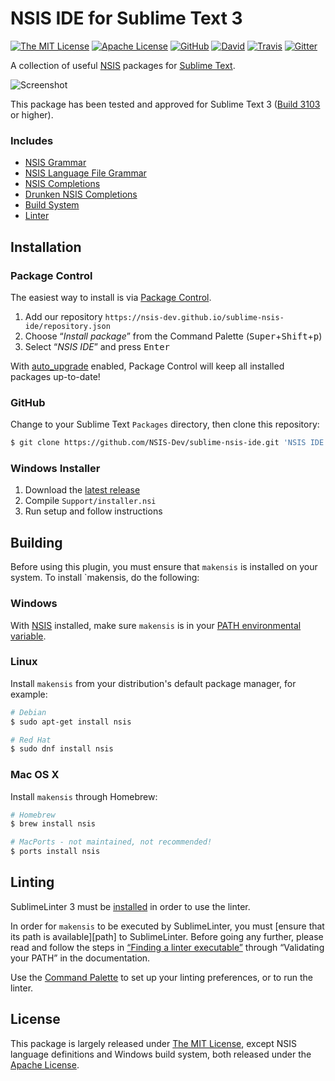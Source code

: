 # NSIS IDE for Sublime Text 3

[![The MIT License](https://img.shields.io/badge/license-MIT-orange.svg?style=flat-square)](http://opensource.org/licenses/MIT)
[![Apache License](https://img.shields.io/badge/license-Apache-orange.svg?style=flat-square)](https://www.apache.org/licenses/LICENSE-2.0)
[![GitHub](https://img.shields.io/github/release/NSIS-Dev/sublime-nsis-ide.svg?style=flat-square)](https://github.com/NSIS-Dev/sublime-nsis-ide/releases)
[![David](https://img.shields.io/david/dev/NSIS-Dev/sublime-nsis-ide.svg?style=flat-square)](https://david-dm.org/NSIS-Dev/sublime-nsis-ide#info=devDependencies)
[![Travis](https://img.shields.io/travis/NSIS-Dev/sublime-nsis-ide.svg?style=flat-square)](https://travis-ci.org/NSIS-Dev/sublime-nsis-ide)
[![Gitter](https://img.shields.io/badge/chat-Gitter-ff69b4.svg?style=flat-square)](https://gitter.im/NSIS-Dev/SublimeText)

A collection of useful [NSIS](http://nsis.sourceforge.net) packages for [Sublime Text](http://www.sublimetext.com/).

![Screenshot](https://raw.githubusercontent.com/NSIS-Dev/sublime-nsis-ide/master/screenshot.png)

This package has been tested and approved for Sublime Text 3 ([Build 3103](http://www.sublimetext.com/blog/articles/sublime-text-3-build-3103) or higher).

### Includes

* [NSIS Grammar](https://github.com/SublimeText/NSIS)
* [NSIS Language File Grammar](https://github.com/idleberg/sublime-nlf)
* [NSIS Completions](https://github.com/idleberg/sublime-nsis-dev)
* [Drunken NSIS Completions](https://github.com/idleberg/sublime-drunken-nsis)
* [Build System](https://github.com/idleberg/sublime-makensis)
* [Linter](https://github.com/idleberg/SublimeLinter-contrib-makensis)

## Installation

### Package Control

The easiest way to install is via [Package Control](https://packagecontrol.io/).

1. Add our repository `https://nsis-dev.github.io/sublime-nsis-ide/repository.json`
2. Choose “*Install package*” from the Command Palette (<kbd>Super</kbd>+<kbd>Shift</kbd>+<kbd>p</kbd>)
3. Select “*NSIS IDE*” and press <kbd>Enter</kbd>

With [auto_upgrade](http://wbond.net/sublime_packages/package_control/settings/) enabled, Package Control will keep all installed packages up-to-date!

### GitHub

Change to your Sublime Text `Packages` directory, then clone this repository:

```bash
$ git clone https://github.com/NSIS-Dev/sublime-nsis-ide.git 'NSIS IDE'
```

### Windows Installer

1. Download the [latest release](https://github.com/NSIS-Dev/sublime-nsis-ide/releases)
2. Compile `Support/installer.nsi`
3. Run setup and follow instructions

## Building

Before using this plugin, you must ensure that `makensis` is installed on your system. To install `makensis, do the following:

### Windows

With [NSIS](https://sourceforge.net/p/nsis) installed, make sure `makensis` is in your [PATH environmental variable](http://superuser.com/a/284351/195953).

### Linux

Install `makensis` from your distribution's default package manager, for example:

```bash
# Debian
$ sudo apt-get install nsis

# Red Hat
$ sudo dnf install nsis
```

### Mac OS X

Install `makensis` through Homebrew:

```bash
# Homebrew
$ brew install nsis

# MacPorts - not maintained, not recommended!
$ ports install nsis
```

## Linting

SublimeLinter 3 must be [installed](http://sublimelinter.readthedocs.org/en/latest/installation.html) in order to use the linter.

In order for `makensis` to be executed by SublimeLinter, you must [ensure that its path is available][path] to SublimeLinter. Before going any further, please read and follow the steps in [“Finding a linter executable”](http://sublimelinter.readthedocs.org/en/latest/troubleshooting.html#finding-a-linter-executable) through “Validating your PATH” in the documentation.

Use the [Command Palette](http://docs.sublimetext.info/en/latest/reference/command_palette.html) to set up your linting preferences, or to run the linter.

## License

This package is largely released under [The MIT License](http://opensource.org/licenses/MIT), except NSIS language definitions and Windows build system, both released under the [Apache License](https://www.apache.org/licenses/LICENSE-2.0).
